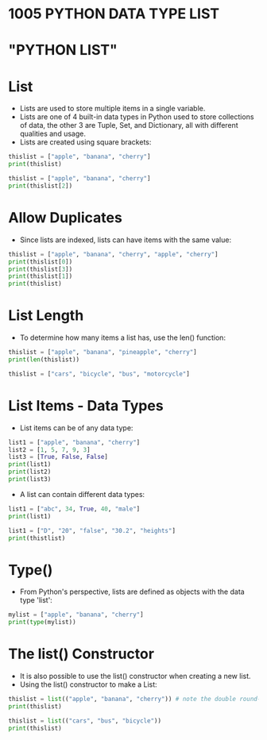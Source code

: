 #  1005 PYTHON DATA TYPE LIST

# "PYTHON LIST"

# List
- Lists are used to store multiple items in a single variable.
- Lists are one of 4 built-in data types in Python used to store collections of data, the other 3 are Tuple, Set, and Dictionary, all with different qualities and usage.
- Lists are created using square brackets:

``` python
thislist = ["apple", "banana", "cherry"]
print(thislist)
```
``` python
thislist = ["apple", "banana", "cherry"]
print(thislist[2])
```

# Allow Duplicates
- Since lists are indexed, lists can have items with the same value:
``` python
thislist = ["apple", "banana", "cherry", "apple", "cherry"]
print(thislist[0])
print(thislist[3])
print(thislist[1])
print(thislist)
```

# List Length
- To determine how many items a list has, use the len() function:
``` python
thislist = ["apple", "banana", "pineapple", "cherry"]
print(len(thislist))
``` 
``` python
thislist = ["cars", "bicycle", "bus", "motorcycle"]
```

# List Items - Data Types
- List items can be of any data type:
``` python
list1 = ["apple", "banana", "cherry"]
list2 = [1, 5, 7, 9, 3]
list3 = [True, False, False]
print(list1)
print(list2)
print(list3)
```

- A list can contain different data types:
``` python
list1 = ["abc", 34, True, 40, "male"]
print(list1)
```
``` python
list1 = ["D", "20", "false", "30.2", "heights"]
print(thistlist)
```
# Type()
- From Python's perspective, lists are defined as objects with the data type 'list':
``` python
mylist = ["apple", "banana", "cherry"]
print(type(mylist))
```
# The list() Constructor
- It is also possible to use the list() constructor when creating a new list.
- Using the list() constructor to make a List:
``` python
thislist = list(("apple", "banana", "cherry")) # note the double round-brackets
print(thislist)
```
``` python
thislist = list(("cars", "bus", "bicycle"))
print(thislist)
```












